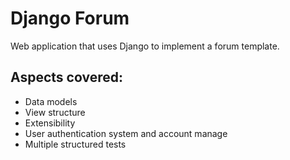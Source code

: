 # Django Forum

Web application that uses Django to implement a forum template.


## Aspects covered: 

- Data models 
- View structure 
- Extensibility 
- User authentication system and account manage
- Multiple structured tests
